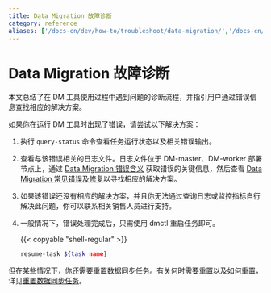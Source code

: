 ```yaml
---
title: Data Migration 故障诊断
category: reference
aliases: ['/docs-cn/dev/how-to/troubleshoot/data-migration/','/docs-cn/dev/reference/tools/data-migration/troubleshoot/dm/','/docs-cn/v3.1/reference/tools/data-migration/troubleshoot/dm/','/docs-cn/v3.0/reference/tools/data-migration/troubleshoot/dm/','/docs-cn/v2.1/reference/tools/data-migration/troubleshoot/dm/']
---
```


# Data Migration 故障诊断

本文总结了在 DM 工具使用过程中遇到问题的诊断流程，并指引用户通过错误信息查找相应的解决方案。

如果你在运行 DM 工具时出现了错误，请尝试以下解决方案：

1. 执行 `query-status` 命令查看任务运行状态以及相关错误输出。

2. 查看与该错误相关的日志文件。日志文件位于 DM-master、DM-worker 部署节点上，通过 [Data Migration 错误含义](error-system.md) 获取错误的关键信息，然后查看 [Data Migration 常见错误及修复](error-handling.md)以寻找相应的解决方案。

3. 如果该错误还没有相应的解决方案，并且你无法通过查询日志或监控指标自行解决此问题，你可以联系相关销售人员进行支持。

4. 一般情况下，错误处理完成后，只需使用 dmctl 重启任务即可。

    {{< copyable "shell-regular" >}}

    ```bash
    resume-task ${task name}
    ```

但在某些情况下，你还需要重置数据同步任务。有关何时需要重置以及如何重置，详见[重置数据同步任务](faq.md#重置数据同步任务)。
